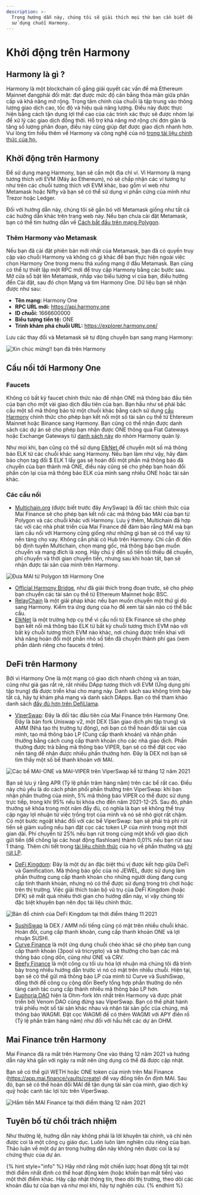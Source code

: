 ```yaml
---
description: >-
  Trong hướng dẫn này, chúng tôi sẽ giải thích mọi thứ bạn cần biết để bắt đầu
  sử dụng chuỗi Harmony.
---
```


# Khởi động trên Harmony

## Harmony là gì ?

Harmony là một blockchain cố gắng giải quyết các vấn đề mà Ethereum Mainnet đangphải đối mặt: đạt được mức độ cân bằng thỏa mãn giữa phân cấp và khả năng mở rộng. Trọng tâm chính của chuỗi là tập trung vào thông lượng giao dịch cao, tốc độ và hiệu quả năng lượng. Điều này được thực hiện bằng cách tận dụng lợi thế cao của các trình xác thực sẽ được nhóm lại để xử lý các giao dịch đồng thời. Hỗ trợ khả năng mở rộng chỉ đơn giản là tăng số lượng phân đoạn, điều này cũng giúp đạt được giao dịch nhanh hơn. Vui lòng tìm hiểu thêm về Harmony và công nghệ của nó [trong tài liệu chính thức của họ.](https://docs.harmony.one/home/general/technology)

## Khởi động trên Harmony

Để sử dụng mạng Harmony, bạn sẽ cần một địa chỉ ví. Vì Harmony là mạng tương thích với EVM (Máy ảo Ethereum), nó sẽ chấp nhận các ví tương tự như trên các chuỗi tương thích với EVM khác, bao gồm ví web như Metamask hoặc Nifty và bạn sẽ có thể sử dụng ví phần cứng của mình như Trezor hoặc Ledger.

Đối với hướng dẫn này, chúng tôi sẽ gắn bó với Metamask giống như tất cả các hướng dẫn khác trên trang web này. Nếu bạn chưa cài đặt Metamask, bạn có thể tìm hướng dẫn về [Cách bắt đầu trên mạng Polygon](how-to-get-started-on-harmony.md#harmony).

### Thêm Harmony vào Metamask

Nếu bạn đã cài đặt phiên bản mới nhất của Metamask, bạn đã có quyền truy cập vào chuỗi Harmony và không có gì khác để bạn thực hiện ngoài việc chọn Harmony One trong menu thả xuống mạng ở đầu Metamask. Bạn cũng có thể tự thiết lập một RPC mới để truy cập Harmony bằng các bước sau. Mở cửa sổ bật lên Metamask, nhấp vào biểu tượng ví của bạn, điều hướng đến Cài đặt, sau đó chọn Mạng và tìm Harmony One. Dữ liệu bạn sẽ nhận được như sau:

* **Tên mạng:** Harmony One
* **RPC URL mới:** https://api.harmony.one
* **ID chuỗi:** 1666600000
* **Biểu tượng tiền tệ:** ONE
* **Trình khám phá chuỗi URL:** https://explorer.harmony.one/

Lưu các thay đổi và Metamask sẽ tự động chuyển bạn sang mạng Harmony:

![Xin chúc mừng!! bạn đã trên Harmony](../.gitbook/assets/Harmony-onboarding-1.png)

## Cấu nối tới Harmony One

### Faucets

Không có bất kỳ faucet chính thức nào để nhận ONE mã thông báo đầu tiên của bạn cho một vài giao dịch đầu tiên của bạn. Bạn hầu như sẽ phải bắc cầu một số mã thông báo từ một chuỗi khác bằng cách sử dụng [cầu Harmony](https://bridge.harmony.one/erc20) chính thức cho phép bạn kết nối một số tài sản cụ thể từ Ehtereum Mainnet hoặc Binance sang Harmony. Bạn cũng có thể nhận được danh sách các dự án sẽ cho phép bạn nhận được ONE thông qua Fiat Gateways hoặc Exchange Gateways từ [danh sách này](https://docs.harmony.one/home/developers/harmony-stack#bridges-fiat-gateways-exchanges) do nhóm Harmony quản lý.

Như mọi khi, bạn cũng có thể sử dụng [ElkNet ](https://app.elk.finance/#/elknet)để chuyển một số mã thông báo ELK từ các chuỗi khác sang Harmony. Nếu bạn làm như vậy, hãy đảm bảo chọn tag đổi $ ELK 1 lấy gas sẽ hoán đổi một phần mã thông báo đã chuyển của bạn thành mã ONE, điều này cũng sẽ cho phép bạn hoán đổi phần còn lại của mã thông báo ELK của mình sang nhiều ONE hoặc tài sản khác.

### Các cầu nối

* [Multichain.org](https://app.multichain.org/#/router) (được biết trước đây AnySwap) là đối tác chính thức của Mai Finance sẽ cho phép bạn kết nối các mã thông báo MAI của bạn từ Polygon và các chuỗi khác với Harmony. Lưu ý thêm, Multichain đã hợp tác với các nhà phát triển của Mai Finance để đảm bảo rằng MAI mà bạn làm cầu nối với Harmony cũng giống như những gì bạn sẽ có thể vay từ nền tảng cho vay. Không cần phải có Hub trên Harmony. Chỉ cần đi đến bộ định tuyến Multichain, chọn mạng gốc, mã thông báo bạn muốn chuyển và mạng đích là xong. Hãy chú ý đến số tiền tối thiểu để chuyển, phí chuyển và thời gian chuyển tiền, nhưng sau khi hoàn tất, bạn sẽ nhận được tài sản của mình trên Harmony.

![Đưa MAI từ Polygon tới Harmony One](../.gitbook/assets/Harmony-onboarding-2.png)

* [Official Harmony Bridge](https://bridge.harmony.one/erc20), như đã giải thích trong đoạn trước, sẽ cho phép bạn chuyển các tài sản cụ thể từ Ethereum Mainnet hoặc BSC.
* [RelayChain](https://app.relaychain.com/#/cross-chain-bridge-transfer) là một giải pháp khác nếu bạn muốn chuyển một thứ gì đó sang Harmony. Kiểm tra ứng dụng của họ để xem tài sản nào có thể bắc cầu.
* [ElkNet](https://app.elk.finance/#/elknet) là một trường hợp cụ thể vì cầu nối từ Elk Finance sẽ cho phép bạn kết nối mã thông báo ELK từ bất kỳ chuỗi tương thích EVM nào với bất kỳ chuỗi tương thích EVM nào khác, nơi chúng được triển khai với khả năng hoán đổi một phần nhỏ số tiền đã chuyển thành phí gas (xem phần dành riêng cho faucets ở trên).

## DeFi trên Harmony

Bởi vì Harmony One là một mạng có giao dịch nhanh chóng và an toàn, cũng như giá gas rất rẻ, rất nhiều DApp tương thích với EVM (Ứng dụng phi tập trung) đã được triển khai cho mạng này. Danh sách sau không trình bày tất cả, hãy tự khám phá mạng và danh sách DApps. Bạn có thể tham khảo danh sách [đầy đủ hơn trên DefiLlama](https://defillama.com/chain/Harmony).

* [ViperSwap](https://viper.exchange/#/swap): Đây là đối tác đầu tiên của Mai Finance trên Harmony One. Đây là bản fork Uniswap v2, một DEX (Sàn giao dịch phi tập trung) và AMM (Nhà tạo thị trường tự động), nơi bạn có thể hoán đổi tài sản của mình, tạo mã thông báo LP (Cung cấp thanh khoản) và nhận phần thưởng bằng cách cung cấp thanh khoản cho các nhà giao dịch. Phần thưởng được trả bằng mã thông báo VIPER, bạn sẽ có thể đặt cọc vào nền tảng để nhận được nhiều phần thưởng hơn. Đây là DEX nơi bạn sẽ tìm thấy một số bể thanh khoản với MAI.&#x20;

![Các bể MAI-ONE và MAI-VIPER trên ViperSwap kể từ tháng 12 năm 2021](../.gitbook/assets/Harmony-onboarding-3.png)

Bạn sẽ lưu ý rằng APR (Tỷ lệ phần trăm hàng năm) trên các bể rất cao. Điều này chủ yếu là do cách phân phối phần thưởng trên ViperSwap: khi bạn nhận phần thưởng của mình, 5% mã thông báo VIPER có thể được sử dụng trực tiếp, trong khi 95% nếu bị khóa cho đến năm 2021-12-25. Sau đó, phần thưởng sẽ khóa trong một năm đầy đủ, có nghĩa là bạn sẽ không thể truy cập ngay lợi nhuận từ việc trồng trọt của mình và nó sẽ nhỏ giọt rất chậm. Có một bước ngoặt khác đối với các bể ViperSwap: bạn sẽ phải trả phí rút tiền sẽ giảm xuống nếu bạn đặt cọc các token LP của mình trong một thời gian dài. Phí chuyển từ 25% nếu bạn rút trong cùng một khối với giao dịch gửi tiền (để chống lại các hoạt động flashloan) thành 0,01% nếu bạn rút sau 1 tháng. Thêm chi tiết trong [tài liệu chính thức](https://docs.venomdao.org/viper/tokenomics#bbd0) của họ về phần thưởng và [phí rút LP](https://docs.venomdao.org/viper/fees).

* [DeFi Kingdom](https://game.defikingdoms.com/#/): Đây là một dự án đặc biệt thú vị được kết hợp giữa DeFi và Gamification. Mã thông báo gốc của nó JEWEL, được sử dụng làm phần thưởng cung cấp thanh khoản cho những người dùng đang cung cấp tính thanh khoản, nhưng nó có thể được sử dụng trong trò chơi hoặc trên thị trường. Việc giải thích toàn bộ vũ trụ của DeFi Kingdom (hoặc DFK) sẽ mất quá nhiều thời gian cho hướng dẫn này, vì vậy chúng tôi đặc biệt khuyên bạn nên đọc tài liệu chính thức.

![Bản đồ chính của DeFi Kingdom tại thời điểm tháng 11 2021](../.gitbook/assets/Harmony-onboarding-4.png)

* [SushiSwap](https://app.sushi.com) là DEX / AMM nổi tiếng cũng có mặt trên nhiều chuỗi khác. Hoán đổi, cung cấp thanh khoản, cung cấp thanh khoản ONE và lợi nhuận SUSHI.
* [Curve Finance](https://harmony.curve.fi) là một ứng dụng chuỗi chéo khác sẽ cho phép bạn cung cấp thanh khoản (3pool và tricrypto) và sẽ thưởng cho bạn các mã thông báo cộng dồn, cũng như ONE và CRV.
* [Beefy Finance](https://app.beefy.finance/#/harmony) là một công cụ tối ưu hóa lợi nhuận mà chúng tôi đã trình bày trong nhiều hướng dẫn trước vì nó có mặt trên nhiều chuỗi. Hiện tại, bạn sẽ có thể gửi mã thông báo LP của mình từ Curve và SushiSwap, đồng thời để công cụ cộng dồn Beefy tổng hợp phần thưởng do nền tảng canh tác cung cấp thành nhiều mã thông báo LP hơn.
* [Euphoria DAO](https://app.euphoria.money/#/dashboard) hiện là Ohm-fork lớn nhất trên Harmony và được phát triển bởi Venom DAO cũng đứng sau ViperSwap. Bạn có thể phát hành trái phiếu một số tài sản khác nhau và nhận tài sản gốc của chúng, mã thông báo WAGMI. Đặt cọc WAGMI để có thêm WAGMI với APY điên rồ (Tỷ lệ phần trăm hàng năm) như đối với hầu hết các dự án OHM.

## Mai Finance trên Harmony

Mai Finance đã ra mắt trên Harmony One vào tháng 12 năm 2021 và hướng dẫn này khá gần với ngày ra mắt nên ứng dụng có thể đã được cập nhật.&#x20;

Bạn sẽ có thể gửi WETH hoặc ONE token của mình trên Mai Finance (https://app.mai.finance/vaults/create) để vay đồng tiền ổn định MAI. Sau đó, bạn sẽ có thể hoán đổi MAI để tận dụng tài sản của mình, giao dịch ký quỹ hoặc canh tác lợi tức trên ViperSwap.

![Hầm tiền MAI Finance tại thời điểm tháng 12 năm 2021](../.gitbook/assets/Harmony-onboarding-5.png)

## Tuyên bố từ chối trách nhiệm

Như thường lệ, hướng dẫn này không phải là lời khuyên tài chính, và chỉ nên được coi là một công cụ giáo dục. Luôn luôn làm nghiên cứu riêng của bạn. Thảo luận về một dự án trong hướng dẫn này không nên được coi là sự chứng thực của dự án.

{% hint style="info" %}
Hãy nhớ rằng một chiến lược hoạt động tốt tại một thời điểm nhất định có thể hoạt động kém (hoặc khiến bạn mất tiền) vào một thời điểm khác. Hãy cập nhật thông tin, theo dõi thị trường, theo dõi các khoản đầu tư của bạn và như mọi khi, hãy tự nghiên cứu.
{% endhint %}
